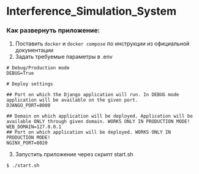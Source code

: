 # Interference_Simulation_System

### Как развернуть приложение:
1. Поставить `docker` и `docker compose` по инструкции из официальной документации
2. Задать требуемые параметры в .env
```
# Debug/Production mode
DEBUG=True

# Deploy settings

## Port on which the Django application will run. In DEBUG mode application will be available on the given port.
DJANGO_PORT=8000

## Domain on which application will be deployed. Application will be available ONLY through given domain. WORKS ONLY IN PRODUCTION MODE!
WEB_DOMAIN=127.0.0.1
## Port on which application will be deployed. WORKS ONLY IN PRODUCTION MODE!
NGINX_PORT=8020
```
3. Запустить приложение через скрипт start.sh
```shell
$ ./start.sh
```

